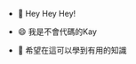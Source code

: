 - 👋 Hey Hey Hey!

- 😄 我是不會代碼的Kay
- 👀 希望在這可以學到有用的知識

<!---
Kayhuang0612/Kayhuang0612 is a ✨ special ✨ repository because its `README.md` (this file) appears on your GitHub profile.
You can click the Preview link to take a look at your changes.
--->
